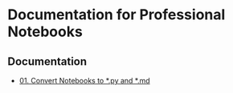 # Documentation for Professional Notebooks

## Documentation

* [01. Convert Notebooks to *.py and *.md
](docs/professional_notebooks.notebook_convert.md)

